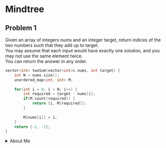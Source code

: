 # Mindtree

## Problem 1

Given an array of integers nums and an integer target, return indices of the two numbers such that they add up to target.    
You may assume that each input would have exactly one solution, and you may not use the same element twice.   
You can return the answer in any order.   

```cpp
vector<int> twoSum(vector<int>& nums, int target) {
    int N = nums.size();
    unordered_map<int, int> M;
    
    for(int i = 0; i < N; i++) {
        int required = target - nums[i];
        if(M.count(required)) {
            return {i, M[required]};
        }
            
        M[nums[i]] = i;
    }
    return {-1, -1};
}
```

<details>
<summary>About Me</summary>

- Full Stack Web Developer
- Competitive Programmer

<p align="left"> <img src="https://komarev.com/ghpvc/?username=kiranpalsingh1806&label=Views&color=blue&style=plastic" alt="kiranpalsingh" /> </p>

</details>